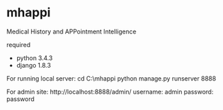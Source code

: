 # mhappi
Medical History and APPointment Intelligence

required
- python 3.4.3
- django 1.8.3

For running local server:
cd C:\mhappi
python manage.py runserver 8888

For admin site:
http://localhost:8888/admin/
username: admin
password: password